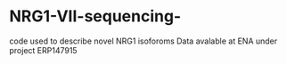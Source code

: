 # NRG1-VII-sequencing-
code used to describe novel NRG1 isoforoms
Data avalable at ENA under project ERP147915
